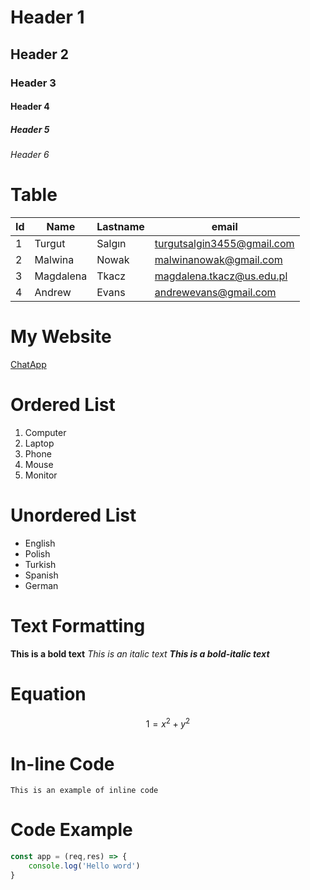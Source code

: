 # Header 1
## Header 2
### Header 3
#### Header 4
##### Header 5
###### Header 6

# Table
| Id | Name | Lastname | email
|----------|----------|----------|---------|
| 1 | Turgut   | Salgın | turgutsalgin3455@gmail.com |
| 2 | Malwina | Nowak | malwinanowak@gmail.com |
| 3 | Magdalena | Tkacz | magdalena.tkacz@us.edu.pl |
| 4 | Andrew | Evans | andrewevans@gmail.com |

# My Website
[ChatApp](http://turgutsalgin.com)

# Ordered List
1. Computer
2. Laptop
3. Phone
4. Mouse
5. Monitor

# Unordered List
- English
- Polish
- Turkish
- Spanish
- German

# Text Formatting
**This is a bold text**
*This is an italic text*
***This is a bold-italic text***


# Equation
$$
1 = x^2 + y^2
$$

# In-line Code
`This is an example of inline code`

# Code Example
```javascript
const app = (req,res) => {
    console.log('Hello word')
}